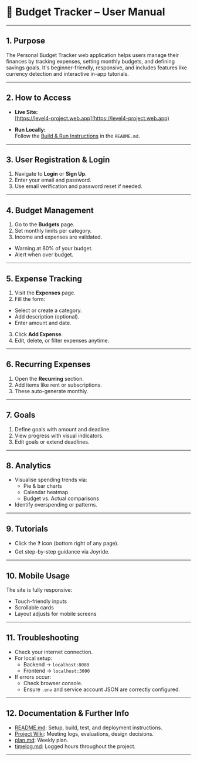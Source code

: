 # 📘 Budget Tracker – User Manual

---

## 1. Purpose

The Personal Budget Tracker web application helps users manage their finances by tracking expenses, setting monthly budgets, and defining savings goals. It's beginner-friendly, responsive, and includes features like currency detection and interactive in-app tutorials.

---

## 2. How to Access

- **Live Site:**  
  [https://level4-project.web.app](https://level4-project.web.app)

- **Run Locally:**  
  Follow the [Build & Run Instructions](./README.md#build--run-instructions) in the `README.md`.



---

## 3. User Registration & Login

1. Navigate to **Login** or **Sign Up**.
2. Enter your email and password.
3. Use email verification and password reset if needed.

---

## 4. Budget Management

1. Go to the **Budgets** page.
2. Set monthly limits per category.
3. Income and expenses are validated.
  - Warning at 80% of your budget.
  - Alert when over budget.

---

## 5. Expense Tracking

1. Visit the **Expenses** page.
2. Fill the form:
  - Select or create a category.
  - Add description (optional).
  - Enter amount and date.
3. Click **Add Expense**.
4. Edit, delete, or filter expenses anytime.

---

## 6. Recurring Expenses

1. Open the **Recurring** section.
2. Add items like rent or subscriptions.
3. These auto-generate monthly.

---

## 7. Goals

1. Define goals with amount and deadline.
2. View progress with visual indicators.
3. Edit goals or extend deadlines.

---

## 8. Analytics

- Visualise spending trends via:
  - Pie & bar charts
  - Calendar heatmap
  - Budget vs. Actual comparisons
- Identify overspending or patterns.

---

## 9. Tutorials

- Click the ❓ icon (bottom right of any page).
- Get step-by-step guidance via Joyride.

---

## 10. Mobile Usage

The site is fully responsive:
- Touch-friendly inputs
- Scrollable cards
- Layout adjusts for mobile screens

---

## 11. Troubleshooting

- Check your internet connection.
- For local setup:
  - Backend → `localhost:8080`
  - Frontend → `localhost:3000`
- If errors occur:
  - Check browser console.
  - Ensure `.env` and service account JSON are correctly configured.

---

## 12. Documentation & Further Info

- [README.md](./README.md): Setup, build, test, and deployment instructions.
- [Project Wiki](https://github.com/Akanbi-Mohammed/individual-project/wiki): Meeting logs, evaluations, design decisions.
- [plan.md](./plan.md): Weekly plan.
- [timelog.md](./timelog.md): Logged hours throughout the project.

---
